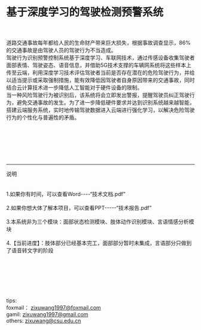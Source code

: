 # 基于深度学习的驾驶检测预警系统
<br>
<br>
 道路交通事故每年都给人民的生命财产带来巨大损失，根据事故调查显示，86%的交通事故是由驾驶人员的驾驶行为不当造成。<br>
 驾驶行为识别预警控制系统基于深度学习、车联网技术，通过传感设备收集驾驶者面部表情、驾驶姿态、语音信息，并借助5G技术支撑的车辆网系统将这些样本上传至云端，利用深度学习技术评估驾驶者当前是否存在潜在的危险驾驶行为，并给以适当提示或采取强制措施，能有效降低因驾驶者自身原因带来的交通事故，同时结合云计算技术进一步降低人工智能对于硬件设备的限制。<br>
 当一种风险驾驶行为被识别后，该系统将会立即发出警报，提醒驾驶员纠正驾驶行为，避免交通事故的发生。为了进一步降低硬件要求并达到识别系统越来越智能，搭建云端服务系统，实时地传输驾驶数据进入云端进行强化学习，以解决危险驾驶行为的个性化与普遍性的矛盾。<br>

<br>
<br>
<br>
<br>
<br>
<br>

-----
 说明<br><br>
<br>
1.如果你有时间，可以查看Word----“技术文档.pdf”<br><br>
2.如果你想大体了解本项目，可以查看PPT-----“技术报告.pdf”<br><br>
3.本系统非为三个模块：面部状态检测模块、肢体动作识别模块、言语情感分析模块<br><br>
4.【当前进度】：肢体部分已经基本完工，面部部分暂时未集成，言语部分只做到了语音转文字的阶段<br><br>
<br><br><br><br><br>





tips:<br>
foxmail：  zixuwang1997@foxmail.com<br>
gamil:     zixuwang1997@gmail.com<br>
others:    zixuwang@csu.edu.cn<br>
